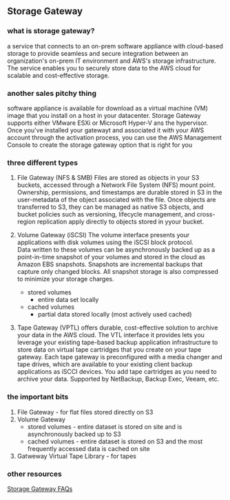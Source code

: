 ## Storage Gateway
### what is storage gateway?
a service that connects to an on-prem software appliance with cloud-based storage to provide seamless and secure integration between an organization's on-prem IT environment and AWS's storage infrastructure.  The service enables you to securely store data to the AWS cloud for scalable and cost-effective storage.

### another sales pitchy thing
software appliance is available for download as a virtual machine (VM) image that you install on a host in your datacenter.  Storage Gateway supports either VMware ESXi or Microsoft Hyper-V ans the hypervisor.  Once you've installed your gatewayt and associated it with your AWS account through the activation process, you can use the AWS Management Console to create the storage gateway option that is right for you

### three different types
1. File Gateway (NFS & SMB)
Files are stored as objects in your S3 buckets, accessed through a Network File System (NFS) mount point.  Ownership, permissions, and timestamps are durable stored in S3 in the user-metadata of the object associated with the file.  Once objects are transferred to S3, they can be managed as native S3 objects, and bucket policies such as versioning, lifecycle management, and cross-region replication apply directly to objects stored in yyour bucket. 

2. Volume Gateway (iSCSI)
The volume interface presents your applications with disk volumes using the iSCSI block protocol.  
Data written to these volumes can be asynchronously backed up as a point-in-time snapshot of your volumes and stored in the cloud as Amazon EBS snapshots.
Snapshots are incremental backups that capture only changed blocks.  All snapshot storage is also compressed to minimize your storage charges.
    - stored volumes
        - entire data set locally
    - cached volumes
       - partial data stored locally (most actively used cached)

3. Tape Gateway (VPTL)
offers durable, cost-effective solution to archive your data in the AWS cloud.  The VTL interface it provides lets you leverage your existing tape-based backup application infrastructure to store data on virtual tape cartridges that you create on your tape gateway.  Each tape gateway is preconfigured with a media changer and tape drives, which are available to your existing client backup applications as iSCCI devices.  You add tape cartridges as you need to archive your data.  Supported by NetBackup, Backup Exec, Veeam, etc.

### the important bits
1.  File Gateway - for flat files stored directly on S3
2.  Volume Gateway
    - stored volumes - entire dataset is stored on site and is asynchronously backed up to S3
    - cached volumes - entire dataset is stored on S3 and the most frequently accessed data is cached on site
3. Gatweway Virtual Tape Library - for tapes

### other resources
[Storage Gateway FAQs](https://aws.amazon.com/storagegateway/faqs/)
          
